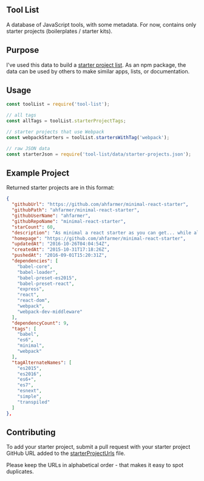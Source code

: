 Tool List
---

A database of JavaScript tools, with some metadata. For now, contains only starter projects (boilerplates / starter kits).



Purpose
---

I've used this data to build a [starter project list](http://andrewhfarmer.com/starter-project/). As an npm package, the data can be used by others to make similar apps, lists, or documentation.



Usage
---

```javascript
const toolList = require('tool-list');

// all tags
const allTags = toolList.starterProjectTags;

// starter projects that use Webpack
const webpackStarters = toolList.startersWithTag('webpack');

// raw JSON data
const starterJson = require('tool-list/data/starter-projects.json');
```



Example Project
---

Returned starter projects are in this format:

```json
{
  "githubUrl": "https://github.com/ahfarmer/minimal-react-starter",
  "githubPath": "ahfarmer/minimal-react-starter",
  "githubUserName": "ahfarmer",
  "githubRepoName": "minimal-react-starter",
  "starCount": 60,
  "description": "As minimal a react starter as you can get... while also using ES6/Babel and Webpack.",
  "homepage": "https://github.com/ahfarmer/minimal-react-starter",
  "updatedAt": "2016-10-26T04:04:54Z",
  "createdAt": "2015-10-31T17:18:26Z",
  "pushedAt": "2016-09-01T15:20:31Z",
  "dependencies": [
    "babel-core",
    "babel-loader",
    "babel-preset-es2015",
    "babel-preset-react",
    "express",
    "react",
    "react-dom",
    "webpack",
    "webpack-dev-middleware"
  ],
  "dependencyCount": 9,
  "tags": [
    "babel",
    "es6",
    "minimal",
    "webpack"
  ],
  "tagAlternateNames": [
    "es2015",
    "es2016",
    "es6+",
    "es7",
    "esnext",
    "simple",
    "transpiled"
  ]
},
```



Contributing
---

To add your starter project, submit a pull request with your starter project GitHub URL added to the [starterProjectUrls](generator/starterProjectUrls.js) file.

Please keep the URLs in alphabetical order - that makes it easy to spot duplicates.
